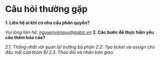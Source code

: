 # Câu hỏi thường gặp

**1. Liên hệ ai khi có nhu cầu phân quyền?**

*Vui lòng liên hệ: nguyenvanquy@gobiz.vn*
**2. Các bước để thực hiện yêu cầu thêm báo cáo?**

*2.1. Thống nhất với quản lý/ trưởng bộ phận*
*2.2. Tạo ticket và assign cho đầu mối của team BI*
*2.3. Theo dõi và nhận bàn giao*




